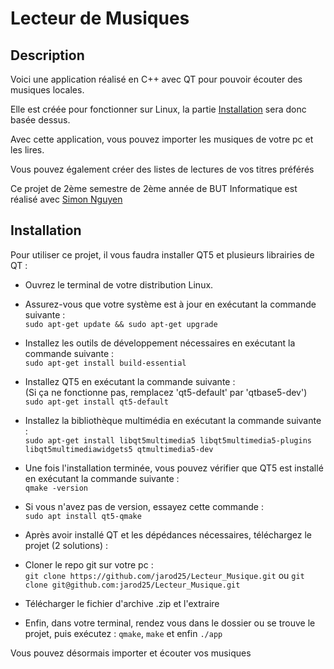 # Lecteur de Musiques

## Description

Voici une application réalisé en C++ avec QT pour pouvoir écouter des musiques locales.

Elle est créée pour fonctionner sur Linux, la partie [Installation](#Installation) sera donc basée dessus.

Avec cette application, vous pouvez importer les musiques de votre pc et les lires.

Vous pouvez également créer des listes de lectures de vos titres préférés

Ce projet de 2ème semestre de 2ème année de BUT Informatique est réalisé
avec [Simon Nguyen](https://github.com/Snguyen70)

## Installation

Pour utiliser ce projet, il vous faudra installer QT5 et plusieurs librairies de QT :

- Ouvrez le terminal de votre distribution Linux.


- Assurez-vous que votre système est à jour en exécutant la commande suivante : <br>
  `sudo apt-get update && sudo apt-get upgrade`


- Installez les outils de développement nécessaires en exécutant la commande suivante : <br>
  `sudo apt-get install build-essential`


- Installez QT5 en exécutant la commande suivante :<br>
  (Si ça ne fonctionne pas, remplacez 'qt5-default' par 'qtbase5-dev') <br>
  `sudo apt-get install qt5-default`


- Installez la bibliothèque multimédia en exécutant la commande suivante : <br>
  `sudo apt-get install libqt5multimedia5 libqt5multimedia5-plugins libqt5multimediawidgets5 qtmultimedia5-dev`


- Une fois l'installation terminée, vous pouvez vérifier que QT5 est installé en  exécutant la commande suivante : <br>
  `qmake -version`
  
- Si vous n'avez pas de version, essayez cette commande : <br>
 `sudo apt install qt5-qmake`
 
- Après avoir installé QT et les dépédances nécessaires, téléchargez le projet (2 solutions) : <br>
 -  Cloner le repo git sur votre pc : <br>
  `git clone https://github.com/jarod25/Lecteur_Musique.git`
    ou 
   `git clone git@github.com:jarod25/Lecteur_Musique.git`
   
 - Télécharger le fichier d'archive .zip et l'extraire

- Enfin, dans votre terminal, rendez vous dans le dossier ou se trouve le projet, puis exécutez : 
`qmake`, `make` et enfin `./app` 
  
 Vous pouvez désormais importer et écouter vos musiques 
